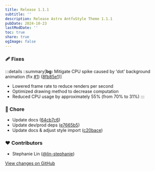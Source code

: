```yaml
---
title: Release 1.1.1
subtitle: ''
description: Release Astro AntfuStyle Theme 1.1.1
pubDate: 2024-10-23
lastModDate: ''
toc: true
share: true
ogImage: false
---
```


### 🩹 Fixes

:::details
::summary[**bg:** Mitigate CPU spike caused by 'dot' background animation (fix [#1](https://github.com/lin-stephanie/astro-antfustyle-theme/pull/1)) ([8fb85e1](https://github.com/lin-stephanie/astro-antfustyle-theme/commit/8fb85e1))] 
- Lowered frame rate to reduce renders per second
- Optimized drawing method to decrease computation
- Reduced CPU usage by approximately 55% (from 70% to 31%)
:::

### 🏡 Chore

- Update docs ([64cb7c6](https://github.com/lin-stephanie/astro-antfustyle-theme/commit/64cb7c6))
- Update dev/prod deps ([e7665b5](https://github.com/lin-stephanie/astro-antfustyle-theme/commit/e7665b5))
- Update docs & adjust style import ([c20bace](https://github.com/lin-stephanie/astro-antfustyle-theme/commit/c20bace))

### ❤️ Contributors

- Stephanie Lin ([@lin-stephanie](http://github.com/lin-stephanie))

[View changes on GitHub](https://github.com/lin-stephanie/astro-antfustyle-theme/compare/1.1.0...1.1.1)
